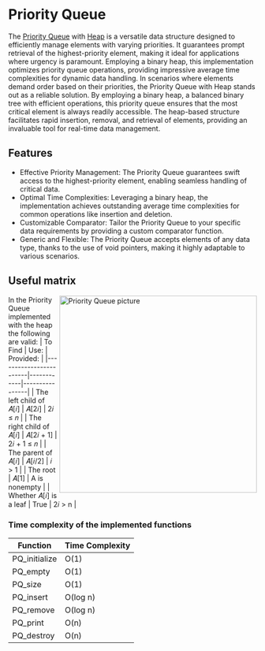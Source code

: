 # Priority Queue

The [Priority Queue](https://en.wikipedia.org/wiki/Priority_queue) with [Heap](https://en.wikipedia.org/wiki/Heap_(data_structure)) is a versatile data structure designed to efficiently manage elements with varying priorities. It guarantees prompt retrieval of the highest-priority element, making it ideal for applications where urgency is paramount. Employing a binary heap, this implementation optimizes priority queue operations, providing impressive average time complexities for dynamic data handling. In scenarios where elements demand order based on their priorities, the Priority Queue with Heap stands out as a reliable solution. By employing a binary heap, a balanced binary tree with efficient operations, this priority queue ensures that the most critical element is always readily accessible. The heap-based structure facilitates rapid insertion, removal, and retrieval of elements, providing an invaluable tool for real-time data management.


## Features
- Effective Priority Management: The Priority Queue guarantees swift access to the highest-priority element, enabling seamless handling of critical data.
- Optimal Time Complexities: Leveraging a binary heap, the implementation achieves outstanding average time complexities for common operations like insertion and deletion.
- Customizable Comparator: Tailor the Priority Queue to your specific data requirements by providing a custom comparator function.
- Generic and Flexible: The Priority Queue accepts elements of any data type, thanks to the use of void pointers, making it highly adaptable to various scenarios.


## Useful matrix

<img align="right" width=400 alt="Priority Queue picture" src="https://users.cecs.anu.edu.au/~Alistair.Rendell/Teaching/apac_comp3600/module2/images/Heaps_HeapStructure.png">

In the Priority Queue implemented with the heap the following are valid:
| To Find                 | Use:       | Provided:      |
|------------------------|------------|----------------|
| The left child of 𝐴[𝑖]  | 𝐴[2𝑖]      | 2𝑖 ≤ 𝑛          |
| The right child of 𝐴[𝑖] | 𝐴[2𝑖 + 1] | 2𝑖 + 1 ≤ 𝑛      |
| The parent of 𝐴[𝑖]      | 𝐴[𝑖/2]     | 𝑖 > 1           |
| The root                | 𝐴[1]       | A is nonempty   |
| Whether 𝐴[𝑖] is a leaf  | True       | 2𝑖 > n          |


### Time complexity of the implemented functions

| Function                | Time Complexity |
|-------------------------|-----------------|
| PQ_initialize           | O(1)            |
| PQ_empty                | O(1)            |
| PQ_size                 | O(1)            |
| PQ_insert               | O(log n)        |
| PQ_remove               | O(log n)        |
| PQ_print                | O(n)            |
| PQ_destroy              | O(n)            |
